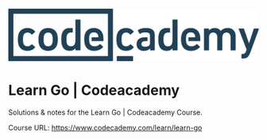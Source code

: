 ![Alt text](codeacademy.png)

# Learn Go | Codeacademy

Solutions & notes for the Learn Go | Codeacademy Course.

Course URL: https://www.codecademy.com/learn/learn-go